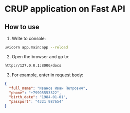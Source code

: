 # CRUP application on Fast API

## How to use
1. Write to console:
```bash
uvicorn app.main:app --reload
```

2. Open the browser and go to:
```bash
http://127.0.0.1:8000/docs
```

3. For example, enter in request body:
```json
{
  "full_name": "Иванов Иван Петрович",
  "phone": "+79995553322",
  "birth_date": "1984-01-01",
  "passport": "4321 987654"
}
```
